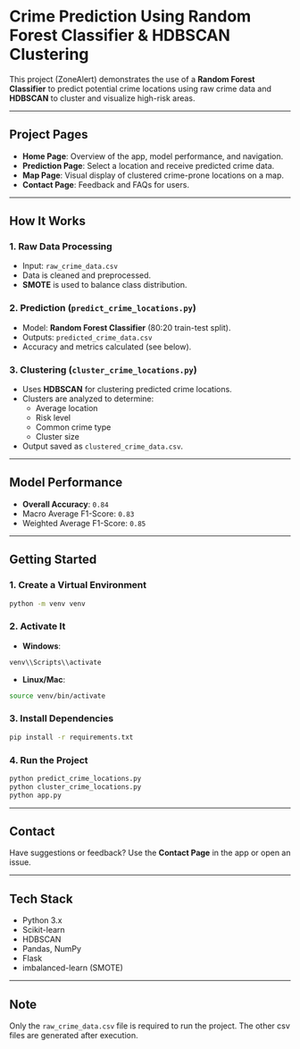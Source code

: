 # Crime Prediction Using Random Forest Classifier & HDBSCAN Clustering

This project (ZoneAlert) demonstrates the use of a **Random Forest Classifier** to predict potential crime locations using raw crime data and **HDBSCAN** to cluster and visualize high-risk areas.

---

## Project Pages

- **Home Page**: Overview of the app, model performance, and navigation.
- **Prediction Page**: Select a location and receive predicted crime data.
- **Map Page**: Visual display of clustered crime-prone locations on a map.
- **Contact Page**: Feedback and FAQs for users.

---

## How It Works

### 1. Raw Data Processing
- Input: `raw_crime_data.csv`
- Data is cleaned and preprocessed.
- **SMOTE** is used to balance class distribution.

### 2. Prediction (`predict_crime_locations.py`)
- Model: **Random Forest Classifier** (80:20 train-test split).
- Outputs: `predicted_crime_data.csv`
- Accuracy and metrics calculated (see below).

### 3. Clustering (`cluster_crime_locations.py`)
- Uses **HDBSCAN** for clustering predicted crime locations.
- Clusters are analyzed to determine:
  - Average location
  - Risk level
  - Common crime type
  - Cluster size
- Output saved as `clustered_crime_data.csv`.

---

## Model Performance

- **Overall Accuracy**: `0.84`
- Macro Average F1-Score: `0.83`
- Weighted Average F1-Score: `0.85`

---

## Getting Started

### 1. Create a Virtual Environment
```bash
python -m venv venv
```

### 2. Activate It
- **Windows**: 
```bash
venv\\Scripts\\activate
```
- **Linux/Mac**: 
```bash
source venv/bin/activate
```

### 3. Install Dependencies
```bash
pip install -r requirements.txt
```

### 4. Run the Project
```bash
python predict_crime_locations.py
python cluster_crime_locations.py
python app.py
```

---

## Contact

Have suggestions or feedback? Use the **Contact Page** in the app or open an issue.

---

## Tech Stack

- Python 3.x
- Scikit-learn
- HDBSCAN
- Pandas, NumPy
- Flask
- imbalanced-learn (SMOTE)

---

## Note

Only the `raw_crime_data.csv` file is required to run the project. The other csv files are generated after execution.